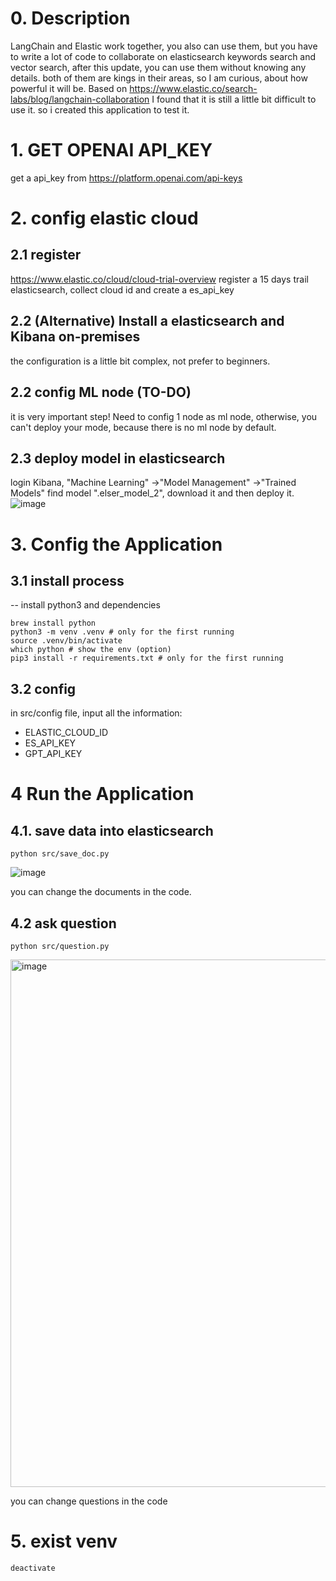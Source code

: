# 0. Description
LangChain and Elastic work together, you also can use them, but you have to write a lot of code to collaborate on elasticsearch keywords search and vector search, after this update, you can use them without knowing any details.  both of them are kings in their areas, so I am curious, about how powerful it will be. Based on https://www.elastic.co/search-labs/blog/langchain-collaboration
I found that it is still a little bit difficult to use it. so i created this application to test it. 
# 1. GET OPENAI API_KEY
get a api_key from https://platform.openai.com/api-keys

# 2. config elastic cloud
## 2.1 register
https://www.elastic.co/cloud/cloud-trial-overview
register a 15 days trail elasticsearch, collect cloud id and create a es_api_key
## 2.2 (Alternative) Install a elasticsearch and Kibana on-premises
the configuration is a little bit complex, not prefer to beginners.
## 2.2 config ML node (TO-DO)
it is very important step! Need to config 1 node as ml node, otherwise, you can't deploy your mode, because there is no ml node by default. 
## 2.3 deploy model in elasticsearch
login Kibana,
"Machine Learning" ->"Model Management" ->"Trained Models"
find model ".elser_model_2", download it and then deploy it.
![image](https://github.com/pointearth/elastic_llm/assets/1859919/7baf5d19-ad82-4052-944d-ef24b2567f41)

# 3. Config the Application
## 3.1 install process
-- install python3 and dependencies
```
brew install python
python3 -m venv .venv # only for the first running
source .venv/bin/activate
which python # show the env (option)
pip3 install -r requirements.txt # only for the first running
```
## 3.2 config
in src/config file, input all the information:
- ELASTIC_CLOUD_ID
- ES_API_KEY
- GPT_API_KEY
  
# 4 Run the Application
## 4.1. save data into elasticsearch
```
python src/save_doc.py
```
![image](https://github.com/pointearth/elastic_llm/assets/1859919/cb0e03b5-5d60-4902-86ce-385944f4fcb4)

you can change the documents in the code.
## 4.2 ask question
```
python src/question.py
```
<img width="844" alt="image" src="https://github.com/pointearth/elastic_llm/assets/1859919/db02be15-ac88-4411-adce-7fd11a5e9e09">

you can change questions in the code
# 5. exist venv
```
deactivate
```


